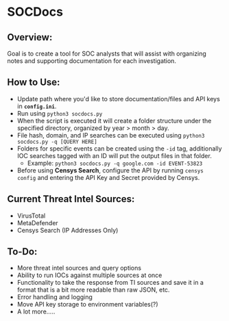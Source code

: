 # SOCDocs

## Overview:

Goal is to create a tool for SOC analysts that will assist with organizing notes and supporting documentation for each investigation. 

## How to Use:

- Update path where you'd like to store documentation/files and API keys in **`config.ini`**. 
- Run using `python3 socdocs.py`
- When the script is executed it will create a folder structure under the specified directory, organized by year > month > day. 
- File hash, domain, and IP searches can be executed using `python3 socdocs.py -q [QUERY HERE]`
- Folders for specific events can be created using the `-id` tag, additionally IOC searches tagged with an ID will put the output files in that folder.
    - Example: `python3 socdocs.py -q google.com -id EVENT-53823`
- Before using **Censys Search**, configure the API by running `censys config` and entering the API Key and Secret provided by Censys. 

## Current Threat Intel Sources:

- VirusTotal
- MetaDefender
- Censys Search (IP Addresses Only)

## To-Do:

- More threat intel sources and query options 
- Ability to run IOCs against multiple sources at once
- Functionality to take the response from TI sources and save it in a format that is a bit more readable than raw JSON, etc.
- Error handling and logging
- Move API key storage to environment variables(?)
- A lot more.....
